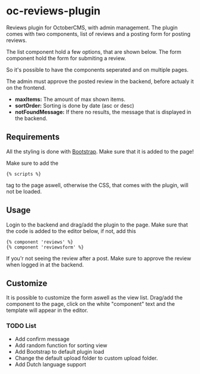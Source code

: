 # oc-reviews-plugin
Reviews plugin for OctoberCMS, with admin management. The plugin comes with two components, list of reviews and a posting form for posting reviews.

The list component hold a few options, that are shown below.
The form component hold the form for submiting a review. 

So it's possible to have the components seperated and on multiple pages.

The admin must approve the posted review in the backend, before actualy it on the frontend.


- **maxItems:** The amount of max shown items.
- **sortOrder:** Sorting is done by date (asc or desc)
- **notFoundMessage:** If there no results, the message that is displayed in the backend.


## Requirements
All the styling is done with [Bootstrap](http://getbootstrap.com/getting-started/#download-cdn). Make sure that it is added to the page!

Make sure to add the
```
{% scripts %}
```
tag to the page aswell, otherwise the CSS, that comes with the plugin, will not be loaded.


## Usage
Login to the backend and drag/add the plugin to the page. Make sure that the code is added to the editor below, if not, add this
```
{% component 'reviews' %}
{% component 'reviewsform' %}
```


If you'r not seeing the review after a post. Make sure to approve the review when logged in at the backend.

## Customize
It is possible to customize the form aswell as the view list. 
Drag/add the component to the page, click on the white "component" text and the template will appear in the editor. 


### TODO List
- Add confirm message
- Add random function for sorting view
- Add Bootstrap to default plugin load
- Change the default upload folder to custom upload folder.
- Add Dutch language support